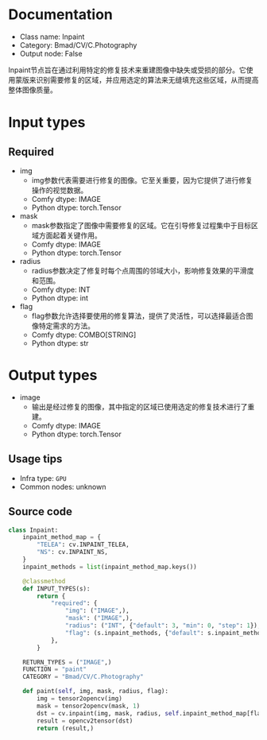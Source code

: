 
# Documentation
- Class name: Inpaint
- Category: Bmad/CV/C.Photography
- Output node: False

Inpaint节点旨在通过利用特定的修复技术来重建图像中缺失或受损的部分。它使用蒙版来识别需要修复的区域，并应用选定的算法来无缝填充这些区域，从而提高整体图像质量。

# Input types
## Required
- img
    - img参数代表需要进行修复的图像。它至关重要，因为它提供了进行修复操作的视觉数据。
    - Comfy dtype: IMAGE
    - Python dtype: torch.Tensor
- mask
    - mask参数指定了图像中需要修复的区域。它在引导修复过程集中于目标区域方面起着关键作用。
    - Comfy dtype: IMAGE
    - Python dtype: torch.Tensor
- radius
    - radius参数决定了修复时每个点周围的邻域大小，影响修复效果的平滑度和范围。
    - Comfy dtype: INT
    - Python dtype: int
- flag
    - flag参数允许选择要使用的修复算法，提供了灵活性，可以选择最适合图像特定需求的方法。
    - Comfy dtype: COMBO[STRING]
    - Python dtype: str

# Output types
- image
    - 输出是经过修复的图像，其中指定的区域已使用选定的修复技术进行了重建。
    - Comfy dtype: IMAGE
    - Python dtype: torch.Tensor


## Usage tips
- Infra type: `GPU`
- Common nodes: unknown


## Source code
```python
class Inpaint:
    inpaint_method_map = {
        "TELEA": cv.INPAINT_TELEA,
        "NS": cv.INPAINT_NS,
    }
    inpaint_methods = list(inpaint_method_map.keys())

    @classmethod
    def INPUT_TYPES(s):
        return {
            "required": {
                "img": ("IMAGE",),
                "mask": ("IMAGE",),
                "radius": ("INT", {"default": 3, "min": 0, "step": 1}),
                "flag": (s.inpaint_methods, {"default": s.inpaint_methods[0]}),
            },
        }

    RETURN_TYPES = ("IMAGE",)
    FUNCTION = "paint"
    CATEGORY = "Bmad/CV/C.Photography"

    def paint(self, img, mask, radius, flag):
        img = tensor2opencv(img)
        mask = tensor2opencv(mask, 1)
        dst = cv.inpaint(img, mask, radius, self.inpaint_method_map[flag])
        result = opencv2tensor(dst)
        return (result,)

```
